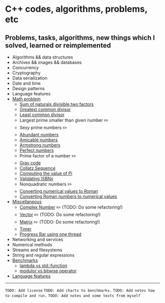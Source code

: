 # C++ codes, algorithms, problems, etc

## Problems, tasks, algorithms, new things which I solved, learned or reimplemented

- Algorithms && data structures
- Archives && images && databases
- Concurrency
- Cryptography
- Data serialization
- Date and time
- Design patterns
- Language features
- [Math problem](math-problem/)
  - [Sum of naturals divisible two factors](math-problem/SumOfNaturalsDivisibleByTwoFactors.cpp)
  - [Greatest common divisor](math-problem/GCD.cpp)
  - [Least common divisor](math-problem/LCMNumbers.cpp)
  - Largest prime smaller than given number :pencil2:
  - Sexy prime numbers :pencil2:
  - [Abundant numbers](math-problem/AbudantNumbers.cpp)
  - [Amicable numbers](math-problem/AmicableNumbers.cpp)
  - [Armstrong numbers](math-problem/ArmstrongNumbers.cpp)
  - [Perfect numbers](math-problem/PerfectNumber/PerfectNumbers.cpp)
  - Prime factor of a number :pencil2:
  - [Gray code](math-problem/GrayCode.cpp)
  - [Collatz Sequence](math-problem/CollatzNumber.cpp)
  - [Computing the value of Pi](math-problem/ComputeValueOfPi.cpp)
  - [Validating ISBNs](math-problem/ValidateISBN.cpp)
  - Nonquadratic numbers :pencil2:
  - [Converting numerical values to Roman](math-problem/NumberToRoman.cpp)
  - [Converting Roman numbers to numerical values](math-problem/RomanToNumber.cpp)
- [Miscellaneous](miscellaneous/)
  - [Complex Number](miscellaneous/ComplexNumber.cpp) :pencil2: (TODO: Do some refactoring!)
  - [Vector](miscellaneous/vector/Vector.hpp) :pencil2: (TODO: Do some refactoring!)
  - [Matrix](miscellaneous/matrix/Matrix.hpp) :pencil2: (TODO: Do some refactoring!)
  - [Timer](miscellaneous/Timer.cpp)
  - [Progress Bar using one thread](miscellaneous/progress-bar/ProgressBar.cpp)
- Networking and services
- Numerical methods
- Streams and filesystems
- String and regular expressions
- [Benchmarks](benchmarks/)
  - [lambda vs std::function](benchmarks/LambdaVsStdFunction.cpp)
  - [modulor vs bitwise operator](benchmarks/ModuloVsBitwiseOperator.cpp)
- [Language features](language-features/)

---

`TODO: Add license`
`TODO: Add charts to benchmarks.`
`TODO: Add notes how to compile and run.`
`TODO: Add notes and some texts from myself`

